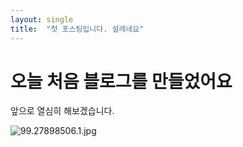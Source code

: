 ```yaml
---
layout: single
title:  "첫 포스팅입니다. 설레네요"
---
```


# 오늘 처음 블로그를 만들었어요

앞으로 열심히 해보겠습니다.



![99.27898506.1.jpg](C:\Users\82107\Downloads\99.27898506.1.jpg)
